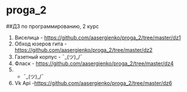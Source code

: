 # proga_2
##ДЗ по программированию, 2 курс
1. Виселица - <https://github.com/aasergienko/proga_2/tree/master/dz1>
2. Обход юзеров гита - <https://github.com/aasergienko/proga_2/tree/master/dz2>
3. Газетный корпус - ¯\_(ツ)_/¯
4. Фласк - https://github.com/aasergienko/proga_2/tree/master/dz4
5. - ¯\_(ツ)_/¯
6. Vk Api -https://github.com/aasergienko/proga_2/tree/master/dz6 
